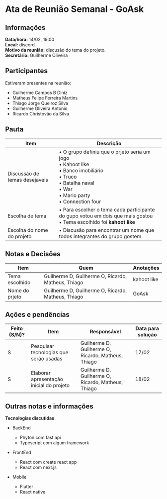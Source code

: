 # Ata de Reunião Semanal - GoAsk

## Informações

**Data/hora:** 14/02, 19:00  
**Local:** discord  
**Motivo da reunião:** discusão do tema do projeto.  
**Secretário:** Guilherme Oliveira

## Participantes

Estiveram presentes na reunião:

- Guilherme Campos B Diniz
- Matheus Felipe Ferreira Martins
- Thiago Jorge Queiroz Silva
- Guilherme Oliveira Antonio
- Ricardo Christovão da Silva

## Pauta

| Item                          | Descrição                                                                                                                                                                 |
| ----------------------------- | ------------------------------------------------------------------------------------------------------------------------------------------------------------------------- |
| Discussão de temas desejaveis | • O grupo definiu que o prjeto seria um jogo <br> • Kahoot like <br>• Banco imobiliário <br>• Truco <br>• Batalha naval <br>• War <br>• Mario party <br>• Connection four |
| Escolha de tema               | • Para escolher o tema cada participante do gupo votou em dois que mais gostou <br> • Tema escolhido foi **kahoot like** <br>                                             |
| Escolha do nome do projeto    | • Discusão para encontrar um nome que todos integrantes do grupo gostem                                                                                                   |

## Notas e Decisões

| Item           | Quem                                               | Anotações   |
| -------------- | -------------------------------------------------- | ----------- |
| Tema escolhido | Guilherme D, Guilherme O, Ricardo, Matheus, Thiago | kahoot like |
| Nome do prjeto | Guilherme D, Guilherme O, Ricardo, Matheus, Thiago | GoAsk       |

## Ações e pendências

| Feito (S/N)? | Item                                   | Responsável                                        | Data para solução |
| ------------ | -------------------------------------- | -------------------------------------------------- | ----------------- |
| S            | Pesquisar tecnologias que serão usadas | Guilherme D, Guilherme O, Ricardo, Matheus, Thiago | 17/02             |
| S            | Elaborar apresentação inicial do projeto | Guilherme D, Guilherme O, Ricardo, Matheus, Thiago | 18/02             |
## Outras notas e informações

**Tecnologias discutidas**

- BackEnd

  - Phyton com fast api
  - Typescript com algum framework

- FrontEnd

  - React com create react app
  - React com next.js

- Mobile
  - Flutter
  - React native

